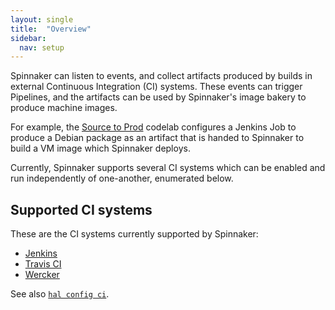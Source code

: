 ```yaml
---
layout: single
title:  "Overview"
sidebar:
  nav: setup
---
```


Spinnaker can listen to events, and collect artifacts produced by builds in
external Continuous Integration (CI) systems. These events can trigger
Pipelines, and the artifacts can be used by Spinnaker's image bakery to produce
machine images. 

For example, the [Source to
Prod](/guides/tutorials/codelabs/gce-source-to-prod/) codelab configures a
Jenkins Job to produce a Debian package as an artifact that is handed to
Spinnaker to build a VM image which Spinnaker deploys.

Currently, Spinnaker supports several CI systems which can be enabled and run
independently of one-another, enumerated below.

## Supported CI systems

These are the CI systems currently supported by Spinnaker:

* [Jenkins](/setup/ci/jenkins/)
* [Travis CI](/setup/ci/travis/)
* [Wercker](/setup/ci/wercker/)

See also [`hal config ci`](/reference/halyard/commands/#hal-config-ci).

